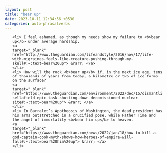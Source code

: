```yaml
---
layout: post
title: "bear up"
date: 2023-10-11 12:34:56 +0530
categories: auto-phrasalverbs
---
```

<ol>

    <li> I feel ashamed, as though my needs show my failure to <b>bear up</b> under average hardship.
    <a 
    target="_blank" 
    href="http://www.theguardian.com/lifeandstyle/2016/nov/17/life-with-migraines-feels-like-creature-pushing-through-my-skull#:~:text=bear%20up"> &rarr; </a>
    </li>
    <li> How will the rock <b>bear up</b> if, in the next ice age, tens of thousands of years from today, a kilometre or two of ice forms on the surface?
    <a 
    target="_blank" 
    href="https://www.theguardian.com/environment/2022/dec/15/dismantling-sellafield-epic-task-shutting-down-decomissioned-nuclear-site#:~:text=bear%20up"> &rarr; </a>
    </li>
    <li> In Barralet’s Apotheosis of Washington, the dead president has his arms outstretched in a crucified pose, while Father Time and the angel of immortality <b>bear him up</b> to heaven.
    <a 
    target="_blank" 
    href="https://www.theguardian.com/news/2022/jan/18/how-to-kill-a-god-captain-cook-myth-shows-how-heroes-of-empire-will-fall#:~:text=bear%20him%20up"> &rarr; </a>
    </li>